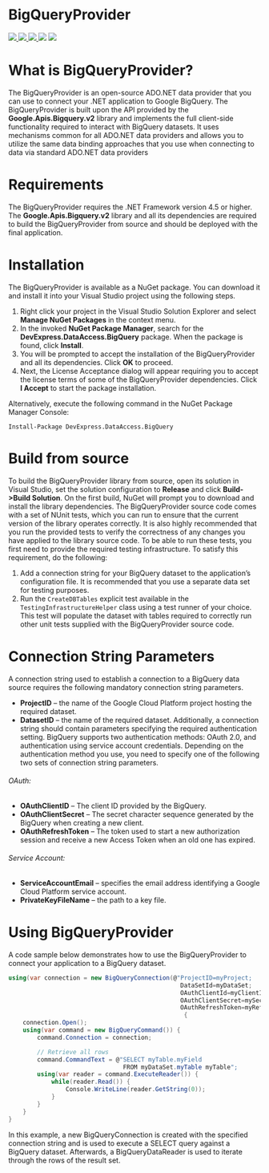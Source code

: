 BigQueryProvider
===

<a href="http://dataaccess.cloudapp.net:9999/viewType.html?buildTypeId=BigQueryProvider_DebugTest&guest=1">
<img src="http://img.shields.io/teamcity/http/dataaccess.cloudapp.net:9999/s/BigQueryProvider_DebugTest.svg?style=flat&label=DebugTest"/>
</a>
<a href="http://dataaccess.cloudapp.net:9999/viewType.html?buildTypeId=BigQueryProvider_Releas&guest=1">
<img src="http://img.shields.io/teamcity/http/dataaccess.cloudapp.net:9999/s/BigQueryProvider_Release.svg?style=flat&label=Release"/>
</a>
<a href="https://www.nuget.org/packages/DevExpress.DataAccess.BigQuery">
<img src="https://img.shields.io/nuget/v/DevExpress.DataAccess.BigQuery.svg?style=flat"/>
</a>
<a href="http://www.issuestats.com/github/DevExpress/BigQueryProvider"><img src="http://www.issuestats.com/github/DevExpress/BigQueryProvider/badge/pr" /></a>
<a href="http://www.issuestats.com/github/DevExpress/BigQueryProvider"><img src="http://www.issuestats.com/github/DevExpress/BigQueryProvider/badge/issue" /></a>

# What is BigQueryProvider?
  The BigQueryProvider is an open-source ADO.NET data provider that you can use to connect your .NET application to Google BigQuery.
  The BigQueryProvider is built upon the API provided by the **Google.Apis.Bigquery.v2** library and implements the full client-side functionality required to interact with BigQuery datasets.  It uses mechanisms common for all ADO.NET data providers and allows you to utilize the same data binding approaches that you use when connecting to data via standard ADO.NET data providers

# Requirements
  The BigQueryProvider requires the .NET Framework version 4.5 or higher. The **Google.Apis.Bigquery.v2** library and all its dependencies are required to build the BigQueryProvider from source and should be deployed with the final application.

# Installation
  The BigQueryProvider is available as a NuGet package. You can download it and install it into your Visual Studio project using the following steps.
  
1. Right click your project in the Visual Studio Solution Explorer and select **Manage NuGet Packages** in the context menu. 
2. In the invoked **NuGet Package Manager**, search for the **DevExpress.DataAccess.BigQuery** package. When the package is found, click **Install**. 
3. You will be prompted to accept the installation of the BigQueryProvider and all its dependencies. Click **OK** to proceed.
4. Next, the License Acceptance dialog will appear requiring you to accept the license terms of some of the BigQueryProvider dependencies. Click **I Accept** to start the package installation.

Alternatively, execute the following command in the NuGet Package Manager Console:
```
Install-Package DevExpress.DataAccess.BigQuery
```
# Build from source
  To build the BigQueryProvider library from source, open its solution in Visual Studio, set the solution configuration to **Release** and click **Build->Build Solution**. On the first build, NuGet will prompt you to download and install the library dependencies. 
  The BigQueryProvider source code comes with a set of NUnit tests, which you can run to ensure that the current version of the library operates correctly.  It is also highly recommended that you run the provided tests to verify the correctness of any changes you have applied to the library source code. 
To be able to run these tests, you first need to provide the required testing infrastructure. To satisfy this requirement, do the following:

1. Add a connection string for your BigQuery dataset to the application’s configuration file. It is recommended that you use a separate data set for testing purposes.
2. Run the ```CreateDBTables``` explicit test available in the ```TestingInfrastructureHelper``` class using a test runner of your choice.   This test will populate the dataset with tables required to correctly run other unit tests supplied with the BigQueryProvider source code.

# Connection String Parameters
  A connection string used to establish a connection to a BigQuery data source requires the following mandatory connection string parameters.
- **ProjectID** – the name of the Google Cloud Platform project hosting the required dataset.
- **DatasetID** – the name of the required dataset.
Additionally, a connection string should contain parameters specifying the required authentication setting. BigQuery supports two authentication methods: OAuth 2.0, and authentication using service account credentials. Depending on the authentication method you use, you need to specify one of the following two sets of connection string parameters.

###### OAuth:
- **OAuthClientID** – The client ID provided by the BigQuery.
- **OAuthClientSecret** – The secret character sequence generated by the BigQuery when creating a new client.
- **OAuthRefreshToken** – The token used to start a new authorization session and receive a new Access Token when an old one has expired.

###### Service Account:
- **ServiceAccountEmail** – specifies the email address identifying a Google Cloud Platform service account.
- **PrivateKeyFileName** – the path to a key file.

# Using BigQueryProvider
A code sample below demonstrates how to use the BigQueryProvider to connect your application to a BigQuery dataset.
```C#
using(var connection = new BigQueryConnection(@"ProjectID=myProject;
                                                DataSetId=myDataSet;
                                                OAuthClientId=myClientId;
                                                OAuthClientSecret=mySecret;
                                                OAuthRefreshToken=myRefreshToken")
                                                 {
    connection.Open();
    using(var command = new BigQueryCommand()) {
        command.Connection = connection;

        // Retrieve all rows
        command.CommandText = @"SELECT myTable.myField 
                                FROM myDataSet.myTable myTable";
        using(var reader = command.ExecuteReader()) {
            while(reader.Read()) {
                Console.WriteLine(reader.GetString(0));
            }
        }
    }
}
```
In this example, a new BigQueryConnection is created with the specified connection string and is used to execute a SELECT query against a BigQuery dataset. Afterwards, a BigQueryDataReader is used to iterate through the rows of the result set.

